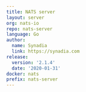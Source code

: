 ```yaml
---
title: NATS server
layout: server
org: nats-io
repo: nats-server
language: Go
author:
  name: Synadia
  link: https://synadia.com
release:
  version: '2.1.4'
  date: '2020-01-31'
docker: nats
prefix: nats-server
---
```

